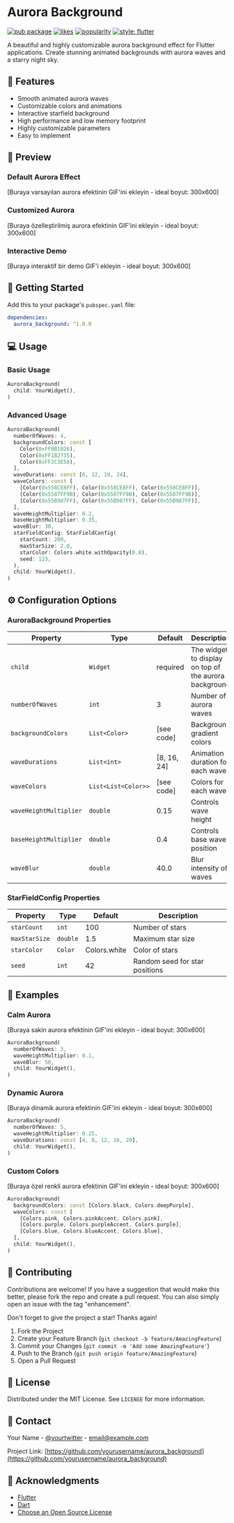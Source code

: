 # Aurora Background

[![pub package](https://img.shields.io/pub/v/aurora_background.svg)](https://pub.dev/packages/aurora_background)
[![likes](https://img.shields.io/pub/likes/aurora_background?label=likes)](https://pub.dev/packages/aurora_background/score)
[![popularity](https://img.shields.io/pub/popularity/aurora_background?label=popularity)](https://pub.dev/packages/aurora_background/score)
[![style: flutter](https://img.shields.io/badge/style-flutter-blue)](https://flutter.dev)

A beautiful and highly customizable aurora background effect for Flutter applications. Create stunning animated backgrounds with aurora waves and a starry night sky.

## 🌟 Features

- Smooth animated aurora waves
- Customizable colors and animations
- Interactive starfield background
- High performance and low memory footprint
- Highly customizable parameters
- Easy to implement

## 📱 Preview

### Default Aurora Effect
[Buraya varsayılan aurora efektinin GIF'ini ekleyin - ideal boyut: 300x600]

### Customized Aurora
[Buraya özelleştirilmiş aurora efektinin GIF'ini ekleyin - ideal boyut: 300x600]

### Interactive Demo
[Buraya interaktif bir demo GIF'i ekleyin - ideal boyut: 300x600]

## 🚀 Getting Started

Add this to your package's `pubspec.yaml` file:

```yaml
dependencies:
  aurora_background: ^1.0.0
```

## 💻 Usage

### Basic Usage

```dart
AuroraBackground(
  child: YourWidget(),
)
```

### Advanced Usage

```dart
AuroraBackground(
  numberOfWaves: 4,
  backgroundColors: const [
    Color(0xFF0B1026),
    Color(0xFF1B2735),
    Color(0xFF2C3E50),
  ],
  waveDurations: const [6, 12, 18, 24],
  waveColors: const [
    [Color(0x558CE8FF), Color(0x558CE8FF), Color(0x558CE8FF)],
    [Color(0x5587FF9B), Color(0x5587FF9B), Color(0x5587FF9B)],
    [Color(0x55B987FF), Color(0x55B987FF), Color(0x55B987FF)],
  ],
  waveHeightMultiplier: 0.2,
  baseHeightMultiplier: 0.35,
  waveBlur: 30,
  starFieldConfig: StarFieldConfig(
    starCount: 200,
    maxStarSize: 2.0,
    starColor: Colors.white.withOpacity(0.8),
    seed: 123,
  ),
  child: YourWidget(),
)
```

## ⚙️ Configuration Options

### AuroraBackground Properties

| Property | Type | Default | Description |
|----------|------|---------|-------------|
| `child` | `Widget` | required | The widget to display on top of the aurora background |
| `numberOfWaves` | `int` | 3 | Number of aurora waves |
| `backgroundColors` | `List<Color>` | [see code] | Background gradient colors |
| `waveDurations` | `List<int>` | [8, 16, 24] | Animation duration for each wave |
| `waveColors` | `List<List<Color>>` | [see code] | Colors for each wave |
| `waveHeightMultiplier` | `double` | 0.15 | Controls wave height |
| `baseHeightMultiplier` | `double` | 0.4 | Controls base wave position |
| `waveBlur` | `double` | 40.0 | Blur intensity of waves |

### StarFieldConfig Properties

| Property | Type | Default | Description |
|----------|------|---------|-------------|
| `starCount` | `int` | 100 | Number of stars |
| `maxStarSize` | `double` | 1.5 | Maximum star size |
| `starColor` | `Color` | Colors.white | Color of stars |
| `seed` | `int` | 42 | Random seed for star positions |

## 🎨 Examples

### Calm Aurora
[Buraya sakin aurora efektinin GIF'ini ekleyin - ideal boyut: 300x600]

```dart
AuroraBackground(
  numberOfWaves: 3,
  waveHeightMultiplier: 0.1,
  waveBlur: 50,
  child: YourWidget(),
)
```

### Dynamic Aurora
[Buraya dinamik aurora efektinin GIF'ini ekleyin - ideal boyut: 300x600]

```dart
AuroraBackground(
  numberOfWaves: 5,
  waveHeightMultiplier: 0.25,
  waveDurations: const [4, 8, 12, 16, 20],
  child: YourWidget(),
)
```

### Custom Colors
[Buraya özel renkli aurora efektinin GIF'ini ekleyin - ideal boyut: 300x600]

```dart
AuroraBackground(
  backgroundColors: const [Colors.black, Colors.deepPurple],
  waveColors: const [
    [Colors.pink, Colors.pinkAccent, Colors.pink],
    [Colors.purple, Colors.purpleAccent, Colors.purple],
    [Colors.blue, Colors.blueAccent, Colors.blue],
  ],
  child: YourWidget(),
)
```

## 🤝 Contributing

Contributions are welcome! If you have a suggestion that would make this better, please fork the repo and create a pull request. You can also simply open an issue with the tag "enhancement".

Don't forget to give the project a star! Thanks again!

1. Fork the Project
2. Create your Feature Branch (`git checkout -b feature/AmazingFeature`)
3. Commit your Changes (`git commit -m 'Add some AmazingFeature'`)
4. Push to the Branch (`git push origin feature/AmazingFeature`)
5. Open a Pull Request

## 📝 License

Distributed under the MIT License. See `LICENSE` for more information.

## 📧 Contact

Your Name - [@yourtwitter](https://twitter.com/yourtwitter) - email@example.com

Project Link: [https://github.com/yourusername/aurora_background](https://github.com/yourusername/aurora_background)

## 🙏 Acknowledgments

* [Flutter](https://flutter.dev)
* [Dart](https://dart.dev)
* [Choose an Open Source License](https://choosealicense.com)
